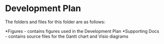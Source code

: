 # Development Plan

The folders and files for this folder are as follows:

*Figures - contains figures used in the Development Plan
*Supporting Docs - contains source files for the Gantt chart and Visio diagrams
